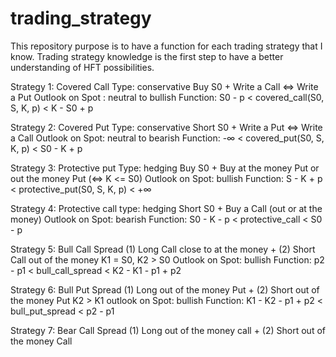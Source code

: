 # trading_strategy
This repository purpose is to have a function for each trading strategy that I know. Trading strategy knowledge is the first step to have a better understanding of HFT possibilities.

Strategy 1: Covered Call
  Type: conservative
  Buy S0 + Write a Call <=> Write a Put
  Outlook on Spot : neutral to bullish
  Function:    S0 - p < covered_call(S0, S, K, p) < K - S0 + p

Strategy 2: Covered Put
  Type: conservative
  Short S0 + Write a Put <=> Write a Call
  Outlook on Spot: neutral to bearish
  Function:   -∞ < covered_put(S0, S, K, p) < S0 - K + p
  
Strategy 3: Protective put
  Type: hedging
  Buy S0 + Buy at the money Put or out the money Put (<=> K <= S0)
  Outlook on Spot: bullish
  Function:    S - K + p < protective_put(S0, S, K, p) < +∞
  
Strategy 4: Protective call
  type: hedging
  Short S0 + Buy a Call (out or at the money)
  Outlook on Spot: bearish
  Function:   S0 - K - p < protective_call < S0 - p

Strategy 5: Bull Call Spread
  (1) Long Call close to at the money + (2) Short Call out of the money
  K1 = S0, K2 > S0
  Outlook on Spot: bullish
  Function: p2 - p1 < bull_call_spread < K2 - K1 - p1 + p2

Strategy 6: Bull Put Spread
  (1) Long out of the money Put + (2) Short out of the money Put
  K2 > K1
  outlook on Spot: bullish
  Function: K1 - K2 - p1 + p2 < bull_put_spread < p2 - p1

Strategy 7: Bear Call Spread
  (1) Long out of the money call + (2) Short out of the money Call
  
